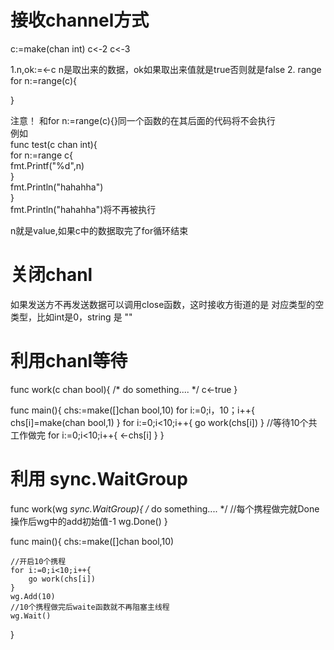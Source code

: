 # 接收channel方式  
c:=make(chan int)
c<-2
c<-3

1.n,ok:=<-c 
n是取出来的数据，ok如果取出来值就是true否则就是false
2. range
for n:=range(c){

}

注意！ 
和for n:=range(c){}同一个函数的在其后面的代码将不会执行  
例如  
func test(c chan int){  
	for n:=range c{  
		fmt.Printf("%d",n)  
	}  
	fmt.Println("hahahha")  
}  
fmt.Println("hahahha")将不再被执行  


n就是value,如果c中的数据取完了for循环结束  

# 关闭chanl

如果发送方不再发送数据可以调用close函数，这时接收方街道的是 对应类型的空类型，比如int是0，string 是 ""


# 利用chanl等待

func work(c chan bool){
    /*
    do something....
    */
    c<-true
}

func main(){
    chs:=make([]chan bool,10)
    for i:=0;i，10；i++{
        chs[i]=make(chan bool,1)
    }
    for i:=0;i<10;i++{
        go work(chs[i])
    }
    //等待10个共工作做完
    for i:=0;i<10;i++{
        <-chs[i]
    }
}

# 利用 sync.WaitGroup

func work(wg *sync.WaitGroup){
    /*
    do something....
    */
    //每个携程做完就Done操作后wg中的add初始值-1
    wg.Done()
}

func main(){
    chs:=make([]chan bool,10)
    
    //开启10个携程
    for i:=0;i<10;i++{
        go work(chs[i])
    }
    wg.Add(10)
    //10个携程做完后waite函数就不再阻塞主线程
    wg.Wait()
}